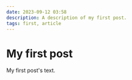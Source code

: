 ```yaml
---
date: 2023-09-12 03:58
description: A description of my first post.
tags: first, article
---
```

# My first post

My first post's text.